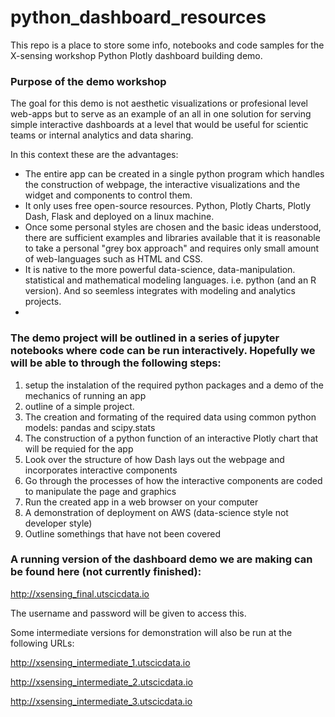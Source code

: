 # python_dashboard_resources

This repo is a place to store some info, notebooks and code samples for the X-sensing workshop Python Plotly dashboard building demo. 

### Purpose of the demo workshop 

The goal for this demo is not aesthetic visualizations or profesional level web-apps but to serve as an example of an all in one solution for serving simple interactive dashboards at a level that would be useful for scientic teams or internal analytics and data sharing. 

In this context these are the advantages:

<ul>
<li> The entire app can be created in a single python program which handles the construction of webpage, the interactive visualizations and the widget and components to control them.
<li> It only uses free open-source resources. Python, Plotly Charts, Plotly Dash, Flask and deployed on a linux machine.
<li> Once some personal styles are chosen and the basic ideas understood, there are sufficient examples and libraries available that it is reasonable to take a personal "grey box approach" and requires only small amount of web-languages such as HTML and CSS.
<li> It is native to the more powerful data-science, data-manipulation. statistical and mathematical modeling languages. i.e. python (and an R version). And so seemless integrates with modeling and analytics projects.
<li>
</ul>

### The demo project will be outlined in a series of jupyter notebooks where code can be run interactively. Hopefully we will be able to through the following steps:

<ol>
<li> setup the instalation of the required python packages and a demo of the mechanics of running an app
<li> outline of a simple project. 
<li> The creation and formating of the required data using common python models: pandas and scipy.stats
<li> The construction of a python function of an interactive Plotly chart that will be requied for the app
<li> Look over the structure of how Dash lays out the webpage and incorporates interactive components
<li> Go through the processes of how the interactive components are coded to manipulate the page and graphics
<li> Run the created app in a web browser on your computer
<li> A demonstration of deployment on AWS (data-science style not developer style) 
<li> Outline somethings that have not been covered
</ol>


### A running version of the dashboard demo we are making can be found here (not currently finished):

http://xsensing_final.utscicdata.io

The username and password will be given to access this.

Some intermediate versions for demonstration will also be run at the following URLs:

http://xsensing_intermediate_1.utscicdata.io

http://xsensing_intermediate_2.utscicdata.io

http://xsensing_intermediate_3.utscicdata.io




